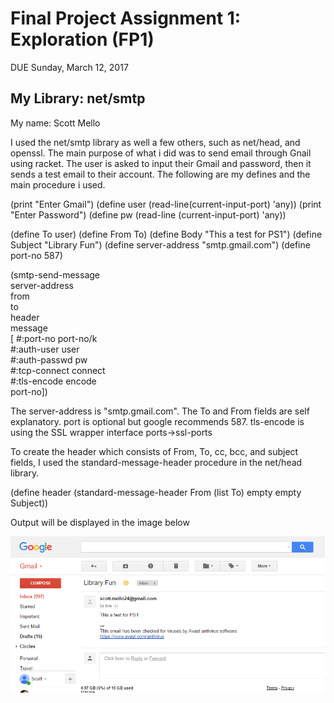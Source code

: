 # Final Project Assignment 1: Exploration (FP1)
DUE Sunday, March 12, 2017


## My Library: net/smtp
My name: Scott Mello

I used the net/smtp library as well a few others, such as net/head, and openssl.
The main purpose of what i did was to send email through Gnail using racket. 
The user is asked to input their Gmail and password, then it sends a test
email to their account. The following are my defines and the main procedure 
i used.

(print "Enter Gmail")
(define user (read-line(current-input-port) 'any))
(print "Enter Password")
(define pw (read-line (current-input-port) 'any))

(define To user)
(define From To)
(define Body "This a test for PS1")
(define Subject "Library Fun")
(define server-address "smtp.gmail.com")
(define port-no 587)

(smtp-send-message	 	
        server-address	 	 	 	 
 	 	from	 	 	 	 
 	 	to	 	 	 	 
 	 	header	 	 	 	 
 	 	message	 	 	 	 
 	 [	#:port-no port-no/k	 	 	 	 
 	 	#:auth-user user	 	 	 	 
 	 	#:auth-passwd pw	 	 	 	 
 	 	#:tcp-connect connect	 	 	 	 
 	 	#:tls-encode encode	 	 	 	 
 	 	port-no])

        
The server-address is "smtp.gmail.com". The To and From fields are self
explanatory. port is optional but google recommends 587. tls-encode is using 
the SSL wrapper interface ports->ssl-ports

To create the header which consists of From, To, cc, bcc, and
subject fields, I used the standard-message-header procedure in the net/head
library.

(define header (standard-message-header From
                         (list To)
                         empty
                         empty
                         Subject))
                         


Output will be displayed in the image below
                         


![test image](/ps1_image.png?raw=true "test image")

